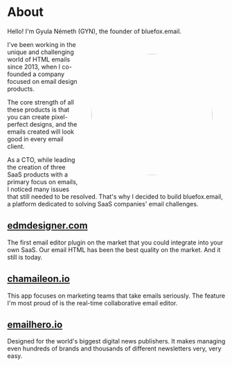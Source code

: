 # About

Hello! I'm Gyula Németh (GYN), the founder of bluefox.email.

![Me](/assets/me.png)

I've been working in the unique and challenging world of HTML emails since 2013, when I co-founded a company focused on email design products.

The core strength of all these products is that you can create pixel-perfect designs, and the emails created will look good in every email client.

As a CTO, while leading the creation of three SaaS products with a primary focus on emails, I noticed many issues that still needed to be resolved. That's why I decided to build bluefox.email, a platform dedicated to solving SaaS companies' email challenges.

## [edmdesigner.com](https://edmdesigner.com)
The first email editor plugin on the market that you could integrate into your own SaaS. Our email HTML has been the best quality on the market. And it still is today.

## [chamaileon.io](https://chamaileon.io)
This app focuses on marketing teams that take emails seriously. The feature I'm most proud of is the real-time collaborative email editor.

## [emailhero.io](https://emailhero.io)
Designed for the world's biggest digital news publishers. It makes managing even hundreds of brands and thousands of different newsletters very, very easy.



<style scoped>
  img {
      border-radius: 50%;
      max-width: 100%;
      width: 280px;

      display: block;
      float: right;

      margin: 30px;
  }

  @media only screen and (max-width: 500px) {
    img {
      float: none;
      width: 512px;
      margin: 0;
    }
  }
</style>
